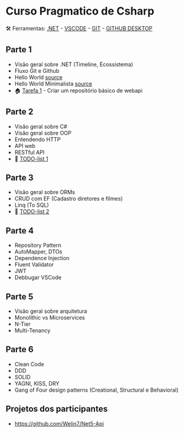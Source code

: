 # Curso Pragmatico de Csharp
🛠️ Ferramentas: [.NET](https://dotnet.microsoft.com/download) - [VSCODE](https://code.visualstudio.com/) - [GIT](https://git-scm.com/) - [GITHUB DESKTOP](https://desktop.github.com/)

## Parte 1 

- Visão geral sobre .NET (Timeline, Ecossistema)
- Fluxo Git e Github
- Hello World [source](hello_world)
- Hello World Minimalista [source](hello_world_minimalista)
- 🏠 [Tarefa 1](tarefas/tarefa_1.md) - Criar um repositório básico de webapi

## Parte 2

- Visão geral sobre C#
- Visão geral sobre OOP
- Entendendo HTTP
- API web
- RESTful API
- 📝 [TODO-list 1](todo_lists/todo_list_1.md)

## Parte 3

- Visão geral sobre ORMs
- CRUD com EF (Cadastro diretores e filmes)
- Linq (To SQL)
- 📝 [TODO-list 2](todo_lists/todo_list_2.md)

## Parte 4

- Repository Pattern 
- AutoMapper, DTOs 
- Dependence Injection 
- Fluent Validator 
- JWT
- Debbugar VSCode

## Parte 5

- Visão geral sobre arquitetura 
- Monolithic vs Microservices
- N-Tier
- Multi-Tenancy

## Parte 6

- Clean Code
- DDD
- SOLID
- YAGNI, KISS, DRY
- Gang of Four design patterns (Creational, Structural e Behavioral)

## Projetos dos participantes
- https://github.com/Welin7/Net5-Api
